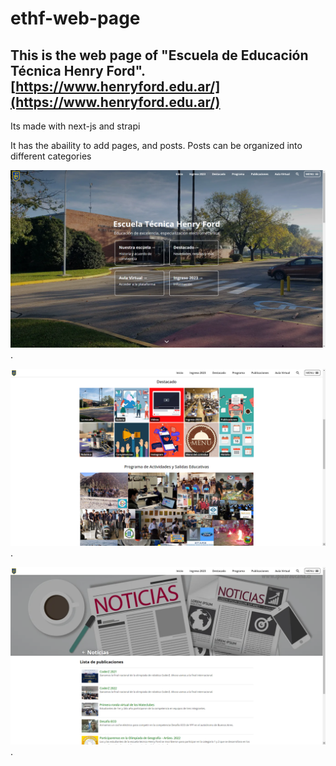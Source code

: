 # ethf-web-page

## This is the web page of "Escuela de Educación Técnica Henry Ford". [https://www.henryford.edu.ar/](https://www.henryford.edu.ar/)

Its made with next-js and strapi

It has the abaility to add pages, and posts. Posts can be organized into different categories

![How it looks](captures/capture1.png "Index main view").

![How it looks](captures/capture4.png "Index, featured view").

![How it looks](captures/capture2.png "News view").